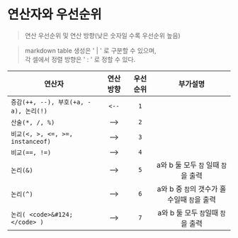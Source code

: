 # 연산자와 우선순위 

> 연산 우선순위 및 연산 방향(낮은 숫자일 수록 우선순위 높음)

> markdown table 생성은 ' | ' 로 구분할 수 있으며,<br/>
> 각 셀에서 정렬 방향은 ' : ' 로 정할 수 있다.

| 연산자 | 연산 방향 | 우선순위 |부가설명|
|----|:---:|:---:|:---:|
| `증감(++, --), 부호(+a, -a), 논리(!)` | `<--` | `1` ||
| `산술(*, /, %)` | --> | `2` ||
| `비교(<, >, <=, >=, instanceof)` | --> | `3` ||
| `비교(==, !=)` | --> | `4` ||
|`논리(&)`|-->|`5`|a와 b 둘 모두 `참` 일때 `참`을 출력|
|`논리(^)`|-->|`6`|a와 b 중 `참`의 갯수가 홀수일때 `참`을 출력|
|`논리( <code>&#124;</code> )`|-->|`7`|a와 b 둘 모두 `참`일때 `참`을 출력|


